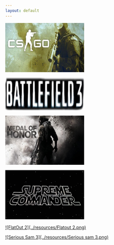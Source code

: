 ```yaml
---
layout: default
---
```


[![CS:GO](../resources/csgo.png "CS:GO")](http://en.wikipedia.org/wiki/Counter-Strike:_Global_Offensive)

[![BF3](../resources/bf3.png "Battlefield 3")](http://en.wikipedia.org/wiki/Battlefield_3)

[![Medal of Honor](../resources/moh.png "Medal of honor")](http://en.wikipedia.org/wiki/Medal_of_Honor_(2010_video_game))

[![Supreme Commander 1](../resources/sc.png "Supreme Commander")](http://en.wikipedia.org/wiki/Supreme_Commander_(video_game))

[![FlatOut 2](../resources/Flatout 2.png)](http://en.wikipedia.org/wiki/Flatout_2)

[![Serious Sam 3](../resources/Serious sam 3.png)](http://en.wikipedia.org/wiki/Serious_sam_3)



